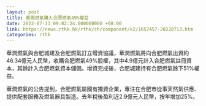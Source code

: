 ```yaml
---
layout: post
title: 華潤燃氣購入合肥燃氣49%權益
date: 2022-07-13 09:02:24.000000000 +08:00
link: https://news.rthk.hk/rthk/ch/component/k2/1657457-20220713.htm
categories: rthk
---
```


華潤燃氣與合肥城建及合肥燃氣訂立增資協議，華潤燃氣將向合肥燃氣出資約46.34億元人民幣，收購合肥燃氣49%股權，其中4.9億元計入合肥燃氣註冊資本，其餘計入合肥燃氣資本儲備。增資完成後，合肥城建持有合肥燃氣餘下51%權益。

華潤燃氣的公告提到，合肥燃氣屬國有獨資企業，專注在合肥市從事天然氣供應、提供配套服務及燃氣器具製造。去年稅後盈利近2.9億元人民幣，按年增加25%。
